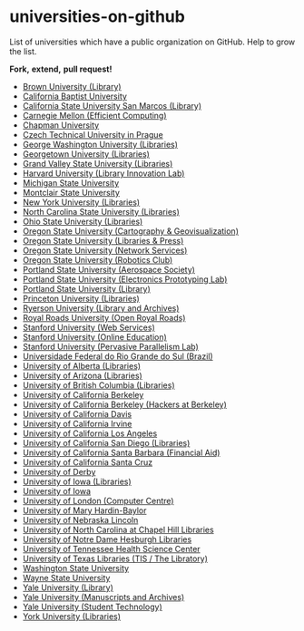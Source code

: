 universities-on-github
======================

List of universities which have a public organization on GitHub.
Help to grow the list.

**Fork,**
**extend,**
**pull request!**

* [Brown University (Library)](https://github.com/Brown-University-Library)
* [California Baptist University](https://github.com/calbaptist)
* [California State University San Marcos (Library)](https://github.com/csusm-library)
* [Carnegie Mellon (Efficient Computing)](https://github.com/efficient)
* [Chapman University](https://github.com/chapmanu)
* [Czech Technical University in Prague](https://github.com/cvut)
* [George Washington University (Libraries)](https://github.com/gwu-libraries)
* [Georgetown University (Libraries)](https://github.com/Georgetown-University-Libraries)
* [Grand Valley State University (Libraries)](https://github.com/gvsulib)
* [Harvard University (Library Innovation Lab)](https://github.com/harvard-lil)
* [Michigan State University](https://github.com/Michigan-State-University)
* [Montclair State University](https://github.com/MontclairState)
* [New York University (Libraries)](https://github.com/NYULibraries)
* [North Carolina State University (Libraries)](https://github.com/NCSU-Libraries)
* [Ohio State University (Libraries)](https://github.com/osulibraries/)
* [Oregon State University (Cartography & Geovisualization)](https://github.com/OSUCartography)
* [Oregon State University (Libraries & Press)](https://github.com/osulp)
* [Oregon State University (Network Services)](https://github.com/OSU-Net)
* [Oregon State University (Robotics Club)](https://github.com/OSURoboticsClub)
* [Portland State University (Aerospace Society)](https://github.com/psas)
* [Portland State University (Electronics Prototyping Lab)](https://github.com/psu-epl)
* [Portland State University (Library)](https://github.com/pdxlibrary)
* [Princeton University (Libraries)](https://github.com/pulibrary)
* [Ryerson University (Library and Archives)](https://github.com/ryersonlibrary/)
* [Royal Roads University (Open Royal Roads)](https://github.com/royalroads/)
* [Stanford University (Web Services)](https://github.com/SU-SWS)
* [Stanford University (Online Education)](https://github.com/Stanford-Online)
* [Stanford University (Pervasive Parallelism Lab)](https://github.com/stanford-ppl)
* [Universidade Federal do Rio Grande do Sul (Brazil)](https://github.com/ufrgs)
* [University of Alberta (Libraries)](https://github.com/ualbertalib)
* [University of Arizona (Libraries)](https://github.com/ualibraries)
* [University of British Columbia (Libraries)](https://github.com/ubc-library)
* [University of California Berkeley](https://github.com/ucberkeley)
* [University of California Berkeley (Hackers at Berkeley)](https://github.com/HackBerkeley)
* [University of California Davis](https://github.com/ucdavis)
* [University of California Irvine](https://github.com/ucirvine)
* [University of California Los Angeles](https://github.com/ucla)
* [University of California San Diego (Libraries)](https://github.com/ucsdlib)
* [University of California Santa Barbara (Financial Aid)](https://github.com/ucsbfinaid)
* [University of California Santa Cruz](https://github.com/ucsc)
* [University of Derby](https://github.com/universityofderby/)
* [University of Iowa (Libraries)](https://github.com/ui-libraries)
* [University of Iowa](https://github.com/uiowa)
* [University of London (Computer Centre)](https://github.com/ULCC)
* [University of Mary Hardin-Baylor](https://github.com/umhbwebservices)
* [University of Nebraska Lincoln](https://github.com/unl)
* [University of North Carolina at Chapel Hill Libraries](https://github.com/UNC-Libraries)
* [University of Notre Dame Hesburgh Libraries](https://github.com/ndlib)
* [University of Tennessee Health Science Center](https://github.com/uthsc)
* [University of Texas Libraries (TIS / The Libratory)](https://github.com/TheLibratory)
* [Washington State University](https://github.com/washingtonstateuniversity)
* [Wayne State University](https://github.com/waynestate)
* [Yale University (Library)](https://github.com/yalelibrary)
* [Yale University (Manuscripts and Archives)](https://github.com/yalemssa)
* [Yale University (Student Technology)](https://github.com/YaleSTC)
* [York University (Libraries)](https://github.com/yorkulibraries)

